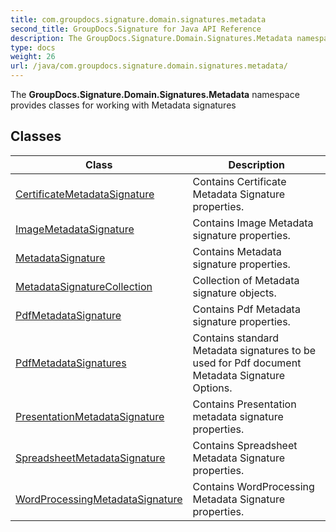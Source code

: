 ```yaml
---
title: com.groupdocs.signature.domain.signatures.metadata
second_title: GroupDocs.Signature for Java API Reference
description: The GroupDocs.Signature.Domain.Signatures.Metadata namespace provides classes for working with Metadata signatures
type: docs
weight: 26
url: /java/com.groupdocs.signature.domain.signatures.metadata/
---
```


The **GroupDocs.Signature.Domain.Signatures.Metadata** namespace provides classes for working with Metadata signatures


## Classes

| Class | Description |
| --- | --- |
| [CertificateMetadataSignature](../com.groupdocs.signature.domain.signatures.metadata/certificatemetadatasignature) | Contains Certificate Metadata Signature properties. |
| [ImageMetadataSignature](../com.groupdocs.signature.domain.signatures.metadata/imagemetadatasignature) | Contains Image Metadata signature properties. |
| [MetadataSignature](../com.groupdocs.signature.domain.signatures.metadata/metadatasignature) | Contains Metadata signature properties. |
| [MetadataSignatureCollection](../com.groupdocs.signature.domain.signatures.metadata/metadatasignaturecollection) | Collection of Metadata signature objects. |
| [PdfMetadataSignature](../com.groupdocs.signature.domain.signatures.metadata/pdfmetadatasignature) | Contains Pdf Metadata signature properties. |
| [PdfMetadataSignatures](../com.groupdocs.signature.domain.signatures.metadata/pdfmetadatasignatures) | Contains standard Metadata signatures to be used for Pdf document Metadata Signature Options. |
| [PresentationMetadataSignature](../com.groupdocs.signature.domain.signatures.metadata/presentationmetadatasignature) | Contains Presentation metadata signature properties. |
| [SpreadsheetMetadataSignature](../com.groupdocs.signature.domain.signatures.metadata/spreadsheetmetadatasignature) | Contains Spreadsheet Metadata Signature properties. |
| [WordProcessingMetadataSignature](../com.groupdocs.signature.domain.signatures.metadata/wordprocessingmetadatasignature) | Contains WordProcessing Metadata Signature properties. |

